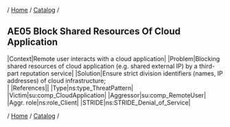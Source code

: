 / [Home](/acctp/) / [Catalog](/acctp/catalog/) /

## AE05 Block Shared Resources Of Cloud Application

|Context|Remote user interacts with a cloud application|
|Problem|Blocking shared resources of cloud application (e.g. shared external IP) by a third-part reputation service|
|Solution|Ensure strict division identifiers (names, IP addresses) of cloud infrastructure;<br />|
|References||
|Type|ns:type_ThreatPattern|
|Victim|su:comp_CloudApplication|
|Aggressor|su:comp_RemoteUser|
|Aggr. role|ns:role_Client|
|STRIDE|ns:STRIDE_Denial_of_Service|

/ [Home](/acctp/) / [Catalog](/acctp/catalog/) /
